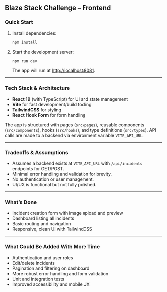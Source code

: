 ## Blaze Stack Challenge – Frontend

### Quick Start

1. Install dependencies:
   ```sh
   npm install
   ```
2. Start the development server:
   ```sh
   npm run dev
   ```
   The app will run at [http://localhost:8081](http://localhost:8081).

---

### Tech Stack & Architecture

- **React 19** (with TypeScript) for UI and state management
- **Vite** for fast development/build tooling
- **TailwindCSS** for styling
- **React Hook Form** for form handling

The app is structured with pages (`src/pages`), reusable components (`src/components`), hooks (`src/hooks`), and type definitions (`src/types`). API calls are made to a backend via environment variable `VITE_API_URL`.

---

### Tradeoffs & Assumptions

- Assumes a backend exists at `VITE_API_URL` with `/api/incidents` endpoints for GET/POST.
- Minimal error handling and validation for brevity.
- No authentication or user management.
- UI/UX is functional but not fully polished.

---

### What’s Done

- Incident creation form with image upload and preview
- Dashboard listing all incidents
- Basic routing and navigation
- Responsive, clean UI with TailwindCSS

---

### What Could Be Added With More Time

- Authentication and user roles
- Edit/delete incidents
- Pagination and filtering on dashboard
- More robust error handling and form validation
- Unit and integration tests
- Improved accessibility and mobile UX
